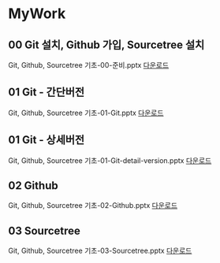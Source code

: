 # MyWork

## 00 Git 설치, Github 가입, Sourcetree 설치
Git, Github, Sourcetree 기초-00-준비.pptx [다운로드](https://github.com/KimYunBeom/MyWork/raw/main/Git%2C%20Github%2C%20Sourcetree%20%EA%B8%B0%EC%B4%88-00-%EC%A4%80%EB%B9%84.pptx)

## 01 Git - 간단버전
Git, Github, Sourcetree 기초-01-Git.pptx [다운로드](https://github.com/KimYunBeom/MyWork/raw/main/Git%2C%20Github%2C%20Sourcetree%20%EA%B8%B0%EC%B4%88-01-Git.pptx)

## 01 Git - 상세버전
Git, Github, Sourcetree 기초-01-Git-detail-version.pptx [다운로드](https://github.com/KimYunBeom/MyWork/raw/main/Git%2C%20Github%2C%20Sourcetree%20%EA%B8%B0%EC%B4%88-01-Git-detail-version.pptx)

## 02 Github
Git, Github, Sourcetree 기초-02-Github.pptx [다운로드](https://github.com/KimYunBeom/MyWork/raw/main/Git%2C%20Github%2C%20Sourcetree%20%EA%B8%B0%EC%B4%88-02-Github.pptx)

## 03 Sourcetree
Git, Github, Sourcetree 기초-03-Sourcetree.pptx [다운로드](https://github.com/KimYunBeom/MyWork/raw/main/Git%2C%20Github%2C%20Sourcetree%20%EA%B8%B0%EC%B4%88-03-Sourcetree.pptx)
